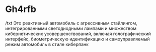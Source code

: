# Gh4rfb
/txt Это реактивный автомобиль с агрессивным стайлингом, интегрированными светодиодными лампами и множеством кибернетических усовершенствований, включая голографический интерфейс, биометрическую идентификацию и самоуправляемый режим автомобиль в стиле киберпанк
